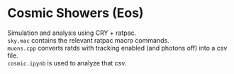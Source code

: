 # Cosmic Showers (Eos)
Simulation and analysis using CRY + ratpac.  
`sky.mac` contains the relevant ratpac macro commands.  
`muons.cpp` converts ratds with tracking enabled (and photons off) into a csv file.  
`cosmic.ipynb` is used to analyze that csv.  
